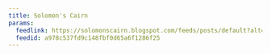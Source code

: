 ```yaml
---
title: Solomon's Cairn
params:
  feedlink: https://solomonscairn.blogspot.com/feeds/posts/default?alt=rss
  feedid: a978c537fd9c148fbf0d65a6f1286f25
---
```

